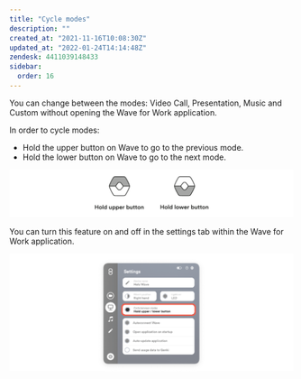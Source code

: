 ```yaml
---
title: "Cycle modes"
description: ""
created_at: "2021-11-16T10:08:30Z"
updated_at: "2022-01-24T14:14:48Z"
zendesk: 4411039148433
sidebar:
  order: 16
---
```


You can change between the modes: Video Call, Presentation, Music and Custom without opening the Wave for Work application.

In order to cycle modes:

- Hold the upper button on Wave to go to the previous mode.
- Hold the lower button on Wave to go to the next mode.


![](/src/assets/images/article_4411039148177_image_0.png)

You can turn this feature on and off in the settings tab within the Wave for Work application.

![](/src/assets/images/article_4411039148177_image_1.png)
